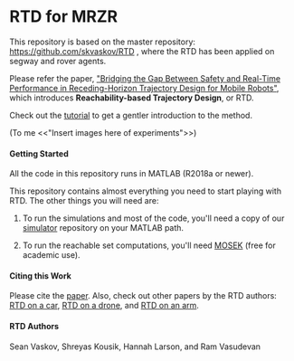 # RTD for MRZR

This repository is based on the master repository: https://github.com/skvaskov/RTD , where the RTD has been applied on segway and rover agents.

Please refer the paper, ["Bridging the Gap Between Safety and Real-Time Performance in Receding-Horizon Trajectory Design for Mobile Robots"](https://arxiv.org/abs/1809.06746), which introduces **Reachability-based Trajectory Design**, or RTD.

Check out the [tutorial](https://github.com/skousik/RTD_tutorial) to get a gentler introduction to the method. 

(To me <<"Insert images here of experiments">>)

#### Getting Started

All the code in this repository runs in MATLAB (R2018a or newer).

This repository contains almost everything you need to start playing with RTD. The other things you will need are:

1. To run the simulations and most of the code, you'll need a copy of our [simulator](https://github.com/skousik/simulator) repository on your MATLAB path.

2. To run the reachable set computations, you'll need [MOSEK](https://www.mosek.com/) (free for academic use).


#### Citing this Work

Please cite the [paper](https://arxiv.org/abs/1809.06746). Also, check out other papers by the RTD authors: [RTD on a car](https://arxiv.org/abs/1902.01786), [RTD on a drone](https://arxiv.org/abs/1904.05728), and [RTD on an arm](https://arxiv.org/abs/2002.01591).

#### RTD Authors

Sean Vaskov, Shreyas Kousik, Hannah Larson, and Ram Vasudevan
